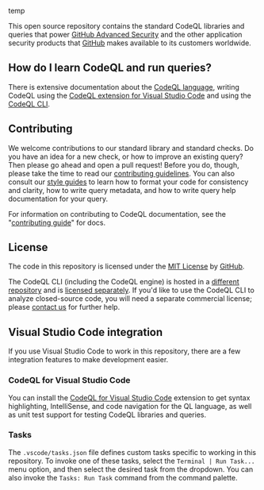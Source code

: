 temp

This open source repository contains the standard CodeQL libraries and queries that power [GitHub Advanced Security](https://github.com/features/security/code) and the other application security products that [GitHub](https://github.com/features/security/) makes available to its customers worldwide.

## How do I learn CodeQL and run queries?

There is extensive documentation about the [CodeQL language](https://codeql.github.com/docs/), writing CodeQL using the [CodeQL extension for Visual Studio Code](https://docs.github.com/en/code-security/codeql-for-vs-code/) and using the [CodeQL CLI](https://docs.github.com/en/code-security/codeql-cli).

## Contributing

We welcome contributions to our standard library and standard checks. Do you have an idea for a new check, or how to improve an existing query? Then please go ahead and open a pull request! Before you do, though, please take the time to read our [contributing guidelines](CONTRIBUTING.md). You can also consult our [style guides](https://github.com/github/codeql/tree/main/docs) to learn how to format your code for consistency and clarity, how to write query metadata, and how to write query help documentation for your query.

For information on contributing to CodeQL documentation, see the "[contributing guide](docs/codeql/CONTRIBUTING.md)" for docs.

## License

The code in this repository is licensed under the [MIT License](LICENSE) by [GitHub](https://github.com).

The CodeQL CLI (including the CodeQL engine) is hosted in a [different repository](https://github.com/github/codeql-cli-binaries) and is [licensed separately](https://github.com/github/codeql-cli-binaries/blob/main/LICENSE.md). If you'd like to use the CodeQL CLI to analyze closed-source code, you will need a separate commercial license; please [contact us](https://github.com/enterprise/contact) for further help.

## Visual Studio Code integration

If you use Visual Studio Code to work in this repository, there are a few integration features to make development easier.

### CodeQL for Visual Studio Code

You can install the [CodeQL for Visual Studio Code](https://marketplace.visualstudio.com/items?itemName=GitHub.vscode-codeql) extension to get syntax highlighting, IntelliSense, and code navigation for the QL language, as well as unit test support for testing CodeQL libraries and queries.

### Tasks

The `.vscode/tasks.json` file defines custom tasks specific to working in this repository. To invoke one of these tasks, select the `Terminal | Run Task...` menu option, and then select the desired task from the dropdown. You can also invoke the `Tasks: Run Task` command from the command palette.

